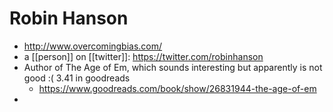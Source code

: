 # Robin Hanson
- http://www.overcomingbias.com/
- a [[person]] on [[twitter]]: https://twitter.com/robinhanson
- Author of The Age of Em, which sounds interesting but apparently is not good :( 3.41 in goodreads
    - https://www.goodreads.com/book/show/26831944-the-age-of-em
- 
